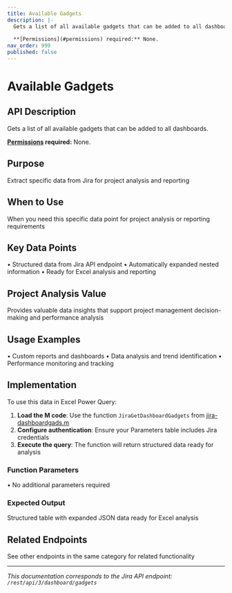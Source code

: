 ```yaml
---
title: Available Gadgets
description: |-
  Gets a list of all available gadgets that can be added to all dashboards.
  
  **[Permissions](#permissions) required:** None.
nav_order: 999
published: false
---
```


# Available Gadgets

## API Description
Gets a list of all available gadgets that can be added to all dashboards.

**[Permissions](#permissions) required:** None.

## Purpose
Extract specific data from Jira for project analysis and reporting

## When to Use
When you need this specific data point for project analysis or reporting requirements

## Key Data Points
• Structured data from Jira API endpoint
• Automatically expanded nested information
• Ready for Excel analysis and reporting

## Project Analysis Value
Provides valuable data insights that support project management decision-making and performance analysis

## Usage Examples
• Custom reports and dashboards
• Data analysis and trend identification
• Performance monitoring and tracking

## Implementation
To use this data in Excel Power Query:

1. **Load the M code**: Use the function `JiraGetDashboardGadgets` from [jira-dashboardgads.m](../assets/jira-dashboardgads.m)
2. **Configure authentication**: Ensure your Parameters table includes Jira credentials
3. **Execute the query**: The function will return structured data ready for analysis

### Function Parameters
• No additional parameters required

### Expected Output
Structured table with expanded JSON data ready for Excel analysis

## Related Endpoints
See other endpoints in the same category for related functionality

---
*This documentation corresponds to the Jira API endpoint: `/rest/api/3/dashboard/gadgets`*
